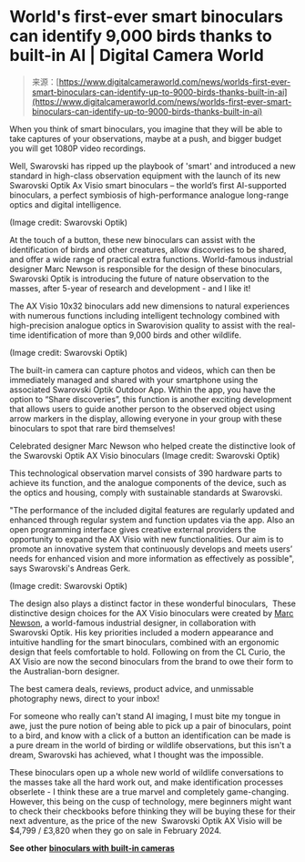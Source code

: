<!--yml
category: 未分类
date: 2024-05-27 14:47:19
-->

# World's first-ever smart binoculars can identify 9,000 birds thanks to built-in AI | Digital Camera World

> 来源：[https://www.digitalcameraworld.com/news/worlds-first-ever-smart-binoculars-can-identify-up-to-9000-birds-thanks-built-in-ai](https://www.digitalcameraworld.com/news/worlds-first-ever-smart-binoculars-can-identify-up-to-9000-birds-thanks-built-in-ai)

When you think of smart binoculars, you imagine that they will be able to take captures of your observations, maybe at a push, and bigger budget you will get 1080P video recordings.

Well, Swarovski has ripped up the playbook of 'smart' and introduced a new standard in high-class observation equipment with the launch of its new Swarovski Optik Ax Visio smart binoculars – the world’s first AI-supported binoculars, a perfect symbiosis of high-performance analogue long-range optics and digital intelligence.

(Image credit: Swarovski Optik)

At the touch of a button, these new binoculars can assist with the identification of birds and other creatures, allow discoveries to be shared, and offer a wide range of practical extra functions. World-famous industrial designer Marc Newson is responsible for the design of these binoculars, Swarovski Optik is introducing the future of nature observation to the masses, after 5-year of research and development - and I like it!

The AX Visio 10x32 binoculars add new dimensions to natural experiences with numerous functions including intelligent technology combined with high-precision analogue optics in Swarovision quality to assist with the real-time identification of more than 9,000 birds and other wildlife. 

(Image credit: Swarovski Optik)

The built-in camera can capture photos and videos, which can then be immediately managed and shared with your smartphone using the associated Swarovski Optik Outdoor App. Within the app, you have the option to “Share discoveries”, this function is another exciting development that allows users to guide another person to the observed object using arrow markers in the display, allowing everyone in your group with these binoculars to spot that rare bird themselves!

Celebrated designer Marc Newson who helped create the distinctive look of the Swarovski Optik AX Visio binoculars (Image credit: Swarovski Optik)

This technological observation marvel consists of 390 hardware parts to achieve its function, and the analogue components of the device, such as the optics and housing, comply with sustainable standards at Swarovski.

"The performance of the included digital features are regularly updated and enhanced through regular system and function updates via the app. Also an open programming interface gives creative external providers the opportunity to expand the AX Visio with new functionalities. Our aim is to promote an innovative system that continuously develops and meets users’ needs for enhanced vision and more information as effectively as possible", says Swarovski's Andreas Gerk.

(Image credit: Swarovski Optik)

The design also plays a distinct factor in these wonderful binoculars,  These distinctive design choices for the AX Visio binoculars were created by [Marc Newson](https://email.cisionone.cision.com/c/eJwUyrFSxCAQANCvgY4bWHZJKChs8hsOWRYPTXIK3OjnO1e_VxKsjFZLcovFdfELgr6nLM5XceIsW2dZfEQfvKO4Q8yVQbcUKAoKewBc6d2hY0EAT4UU2tGKfLUfc-Z2SB-GCmKMFJHMXxjh8_YCfaT7nN9D-TcFm4LtzJ3NJb_jcd34cSrYdE-lfbSZD86n9KzQ1ud8drlkvooes4ucppVUwe0BMBouuRqElcwOpZi6kwdyFATqfwAAAP__wHxHCg), a world-famous industrial designer, in collaboration with Swarovski Optik. His key priorities included a modern appearance and intuitive handling for the smart binoculars, combined with an ergonomic design that feels comfortable to hold. Following on from the CL Curio, the AX Visio are now the second binoculars from the brand to owe their form to the Australian-born designer.

The best camera deals, reviews, product advice, and unmissable photography news, direct to your inbox!

For someone who really can't stand AI imaging, I must bite my tongue in awe, just the pure notion of being able to pick up a pair of binoculars, point to a bird, and know with a click of a button an identification can be made is a pure dream in the world of birding or wildlife observations, but this isn't a dream, Swarovski has achieved, what I thought was the impossible. 

These binoculars open up a whole new world of wildlife conversations to the masses take all the hard work out, and make identification processes obserlete - I think these are a true marvel and completely game-changing. However, this being on the cusp of technology, mere beginners might want to check their checkbooks before thinking they will be buying these for their next adventure, as the price of the new  Swarovski Optik AX Visio will be $4,799 / £3,820 when they go on sale in February 2024. 

**See other** [**binoculars with built-in cameras**](https://www.digitalcameraworld.com/buying-guides/best-binoculars-with-cameras)